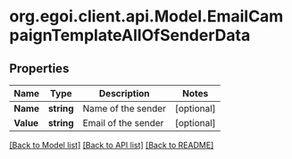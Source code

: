 
# org.egoi.client.api.Model.EmailCampaignTemplateAllOfSenderData

## Properties

Name | Type | Description | Notes
------------ | ------------- | ------------- | -------------
**Name** | **string** | Name of the sender | [optional] 
**Value** | **string** | Email of the sender | [optional] 

[[Back to Model list]](../README.md#documentation-for-models)
[[Back to API list]](../README.md#documentation-for-api-endpoints)
[[Back to README]](../README.md)


